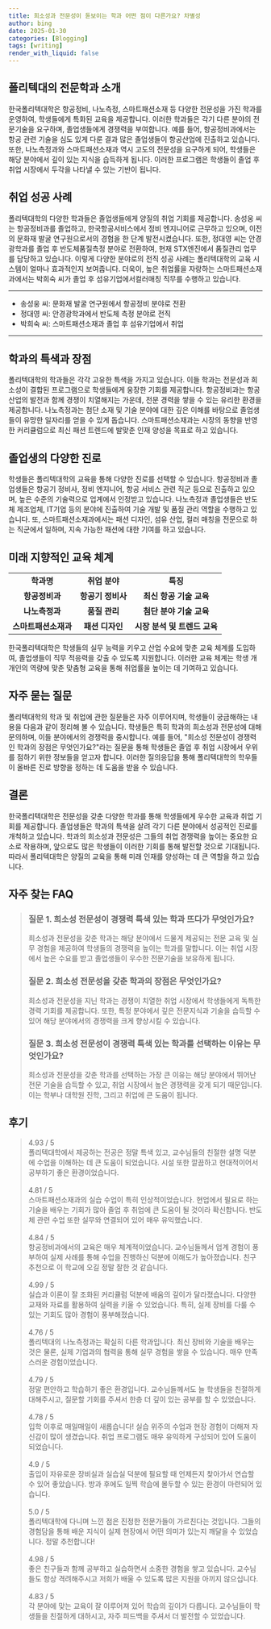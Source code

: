 ```yaml
---
title: 희소성과 전문성이 돋보이는 학과 어떤 점이 다른가요? 차별성
author: bing
date: 2025-01-30
categories: [Blogging]
tags: [writing]
render_with_liquid: false
---
```



<h2 id='폴리텍대의 전문학과 소개'>폴리텍대의 전문학과 소개</h2>

<p>한국폴리텍대학은 항공정비, 나노측정, 스마트패션소재 등 다양한 전문성을 가진 학과를 운영하여, 학생들에게 특화된 교육을 제공합니다. 이러한 학과들은 각기 다른 분야의 전문기술을 요구하며, 졸업생들에게 경쟁력을 부여합니다. 예를 들어, 항공정비과에서는 항공 관련 기술을 심도 있게 다룬 결과 많은 졸업생들이 항공산업에 진출하고 있습니다. 또한, 나노측정과와 스마트패션소재과 역시 고도의 전문성을 요구하게 되어, 학생들은 해당 분야에서 깊이 있는 지식을 습득하게 됩니다. 이러한 프로그램은 학생들이 졸업 후 취업 시장에서 두각을 나타낼 수 있는 기반이 됩니다.</p>

<h2 id='취업 성공 사례'>취업 성공 사례</h2>

<p>폴리텍대학의 다양한 학과들은 졸업생들에게 양질의 취업 기회를 제공합니다. 송성웅 씨는 항공정비과를 졸업하고, 한국항공서비스에서 정비 엔지니어로 근무하고 있으며, 이전의 문화재 발굴 연구원으로서의 경험을 한 단계 발전시켰습니다. 또한, 정대영 씨는 안경광학과를 졸업 후 반도체품질측정 분야로 전환하여, 현재 STX엔진에서 품질관리 업무를 담당하고 있습니다. 이렇게 다양한 분야로의 전직 성공 사례는 폴리텍대학의 교육 시스템이 얼마나 효과적인지 보여줍니다. 더욱이, 높은 취업률을 자랑하는 스마트패션소재과에서는 박희숙 씨가 졸업 후 섬유기업에서컬러매칭 직무를 수행하고 있습니다.</p>

<hr />

<ul>
    <li>송성웅 씨: 문화재 발굴 연구원에서 항공정비 분야로 전환</li>
    <li>정대영 씨: 안경광학과에서 반도체 측정 분야로 전직</li>
    <li>박희숙 씨: 스마트패션소재과 졸업 후 섬유기업에서 취업</li>
</ul>

<hr />

<h2 id='학과의 특색과 장점'>학과의 특색과 장점</h2>

<p>폴리텍대학의 학과들은 각각 고유한 특색을 가지고 있습니다. 이들 학과는 전문성과 희소성이 결합된 프로그램으로 학생들에게 웅장한 기회를 제공합니다. 항공정비과는 항공 산업의 발전과 함께 경쟁이 치열해지는 가운데, 전문 경력을 쌓을 수 있는 유리한 환경을 제공합니다. 나노측정과는 첨단 소재 및 기술 분야에 대한 깊은 이해를 바탕으로 졸업생들이 유망한 일자리를 얻을 수 있게 돕습니다. 스마트패션소재과는 시장의 동향을 반영한 커리큘럼으로 최신 패션 트렌드에 발맞춘 인재 양성을 목표로 하고 있습니다.</p>

<h2 id='졸업생의 다양한 진로'>졸업생의 다양한 진로</h2>

<p>학생들은 폴리텍대학의 교육을 통해 다양한 진로를 선택할 수 있습니다. 항공정비과 졸업생들은 항공기 정비사, 정비 엔지니어, 항공 서비스 관련 직군 등으로 진출하고 있으며, 높은 수준의 기술력으로 업계에서 인정받고 있습니다. 나노측정과 졸업생들은 반도체 제조업체, IT기업 등의 분야에 진출하여 기술 개발 및 품질 관리 역할을 수행하고 있습니다. 또, 스마트패션소재과에서는 패션 디자인, 섬유 산업, 컬러 매칭을 전문으로 하는 직군에서 일하며, 지속 가능한 패션에 대한 기여를 하고 있습니다.</p>

<h2 id='미래 지향적인 교육 체계'>미래 지향적인 교육 체계</h2>

<table>
    <tr>
        <td style="text-align: center; height: 17px;"><b>학과명</b></td>
        <td style="text-align: center; height: 17px;"><b>취업 분야</b></td>
        <td style="text-align: center; height: 17px;"><b>특징</b></td>
    </tr>
    <tr>
        <td style="text-align: center; height: 17px;"><b>항공정비과</b></td>
        <td style="text-align: center; height: 17px;"><b>항공기 정비사</b></td>
        <td style="text-align: center; height: 17px;"><b>최신 항공 기술 교육</b></td>
    </tr>
    <tr>
        <td style="text-align: center; height: 17px;"><b>나노측정과</b></td>
        <td style="text-align: center; height: 17px;"><b>품질 관리</b></td>
        <td style="text-align: center; height: 17px;"><b>첨단 분야 기술 교육</b></td>
    </tr>
    <tr>
        <td style="text-align: center; height: 17px;"><b>스마트패션소재과</b></td>
        <td style="text-align: center; height: 17px;"><b>패션 디자인</b></td>
        <td style="text-align: center; height: 17px;"><b>시장 분석 및 트렌드 교육</b></td>
    </tr>
</table>

<p>한국폴리텍대학은 학생들의 실무 능력을 키우고 산업 수요에 맞춘 교육 체계를 도입하여, 졸업생들이 직무 적응력을 갖출 수 있도록 지원합니다. 이러한 교육 체계는 학생 개개인의 역량에 맞춘 맞춤형 교육을 통해 취업률을 높이는 데 기여하고 있습니다.</p>

<h2 id='자주 묻는 질문'>자주 묻는 질문</h2>

<p>폴리텍대학의 학과 및 취업에 관한 질문들은 자주 이루어지며, 학생들이 궁금해하는 내용을 다음과 같이 정리해 볼 수 있습니다. 학생들은 특히 학과의 희소성과 전문성에 대해 문의하며, 이들 분야에서의 경쟁력을 중시합니다. 예를 들어, "희소성 전문성이 경쟁력인 학과의 장점은 무엇인가요?"라는 질문을 통해 학생들은 졸업 후 취업 시장에서 우위를 점하기 위한 정보들을 얻고자 합니다. 이러한 질의응답을 통해 폴리텍대학의 학우들이 올바른 진로 방향을 정하는 데 도움을 받을 수 있습니다.</p>

<h2 id='결론'>결론</h2>

<p>한국폴리텍대학은 전문성을 갖춘 다양한 학과를 통해 학생들에게 우수한 교육과 취업 기회를 제공합니다. 졸업생들은 학과의 특색을 살려 각기 다른 분야에서 성공적인 진로를 개척하고 있습니다. 학과의 희소성과 전문성은 그들의 취업 경쟁력을 높이는 중요한 요소로 작용하며, 앞으로도 많은 학생들이 이러한 기회를 통해 발전할 것으로 기대됩니다. 따라서 폴리텍대학은 양질의 교육을 통해 미래 인재를 양성하는 데 큰 역할을 하고 있습니다.</p>


<h2 id='자주_찾는_FAQ'>자주 찾는 FAQ</h2>
<div itemscope="" itemtype="https://schema.org/FAQPage">
<blockquote>
<div itemscope="" itemprop="mainEntity" itemtype="https://schema.org/Question">
<h3 itemprop="name">질문 1. 희소성 전문성이 경쟁력 특색 있는 학과 뜨다가 무엇인가요?</h3>
<div itemscope="" itemprop="acceptedAnswer" itemtype="https://schema.org/Answer">
<span itemprop="text">
<p>희소성과 전문성을 갖춘 학과는 해당 분야에서 드물게 제공되는 전문 교육 및 실무 경험을 제공하여 학생들의 경쟁력을 높이는 학과를 말합니다. 이는 취업 시장에서 높은 수요를 받고 졸업생들이 우수한 전문기술을 보유하게 됩니다.</p>
</span>
</div>
</div>
<div itemscope="" itemprop="mainEntity" itemtype="https://schema.org/Question">
<h3 itemprop="name">질문 2. 희소성 전문성을 갖춘 학과의 장점은 무엇인가요?</h3>
<div itemscope="" itemprop="acceptedAnswer" itemtype="https://schema.org/Answer">
<span itemprop="text">
<p>희소성과 전문성을 지닌 학과는 경쟁이 치열한 취업 시장에서 학생들에게 독특한 경력 기회를 제공합니다. 또한, 특정 분야에서 깊은 전문지식과 기술을 습득할 수 있어 해당 분야에서의 경쟁력을 크게 향상시킬 수 있습니다.</p>
</span>
</div>
</div>
<div itemscope="" itemprop="mainEntity" itemtype="https://schema.org/Question">
<h3 itemprop="name">질문 3. 희소성 전문성이 경쟁력 특색 있는 학과를 선택하는 이유는 무엇인가요?</h3>
<div itemscope="" itemprop="acceptedAnswer" itemtype="https://schema.org/Answer">
<span itemprop="text">
<p>희소성과 전문성을 갖춘 학과를 선택하는 가장 큰 이유는 해당 분야에서 뛰어난 전문 기술을 습득할 수 있고, 취업 시장에서 높은 경쟁력을 갖게 되기 때문입니다. 이는 학부나 대학원 진학, 그리고 취업에 큰 도움이 됩니다.</p>
</span>
</div>
</div>
</blockquote>
</div>
<h2 id='후기'>후기</h2>
<div itemscope itemtype="https://schema.org/Product">
  <blockquote>
  <div itemprop="review" itemscope itemtype="https://schema.org/Review">
      <div itemprop="reviewRating" itemscope itemtype="https://schema.org/Rating"> <span itemprop="ratingValue">4.93</span> / <span itemprop="bestRating">5</span> </div>
      <span itemprop="reviewBody">폴리텍대학에서 제공하는 전공은 정말 특색 있고, 교수님들의 친절한 설명 덕분에 수업을 이해하는 데 큰 도움이 되었습니다. 시설 또한 깔끔하고 현대적이어서 공부하기 좋은 환경이었습니다.</span>
  </div>
  <br>
  <div itemprop="review" itemscope itemtype="https://schema.org/Review">
      <div itemprop="reviewRating" itemscope itemtype="https://schema.org/Rating"> <span itemprop="ratingValue">4.81</span> / <span itemprop="bestRating">5</span> </div>
      <span itemprop="reviewBody">스마트패션소재과의 실습 수업이 특히 인상적이었습니다. 현업에서 필요로 하는 기술을 배우는 기회가 많아 졸업 후 취업에 큰 도움이 될 것이라 확신합니다. 반도체 관련 수업 또한 실무와 연결되어 있어 매우 유익했습니다.</span>
  </div>
  <br>
  <div itemprop="review" itemscope itemtype="https://schema.org/Review">
      <div itemprop="reviewRating" itemscope itemtype="https://schema.org/Rating"> <span itemprop="ratingValue">4.84</span> / <span itemprop="bestRating">5</span> </div>
      <span itemprop="reviewBody">항공정비과에서의 교육은 매우 체계적이었습니다. 교수님들께서 업계 경험이 풍부하여 실제 사례를 통해 수업을 진행하신 덕분에 이해도가 높아졌습니다. 친구 추천으로 이 학교에 오길 정말 잘한 것 같습니다.</span>
  </div>
  <br>
  <div itemprop="review" itemscope itemtype="https://schema.org/Review">
      <div itemprop="reviewRating" itemscope itemtype="https://schema.org/Rating"> <span itemprop="ratingValue">4.99</span> / <span itemprop="bestRating">5</span> </div>
      <span itemprop="reviewBody">실습과 이론이 잘 조화된 커리큘럼 덕분에 배움의 깊이가 달라졌습니다. 다양한 교재와 자료를 활용하여 실력을 키울 수 있었습니다. 특히, 실제 장비를 다룰 수 있는 기회도 많아 경험이 풍부해졌습니다.</span>
  </div>
  <br>
  <div itemprop="review" itemscope itemtype="https://schema.org/Review">
      <div itemprop="reviewRating" itemscope itemtype="https://schema.org/Rating"> <span itemprop="ratingValue">4.76</span> / <span itemprop="bestRating">5</span> </div>
      <span itemprop="reviewBody">폴리텍대의 나노측정과는 확실히 다른 학과입니다. 최신 장비와 기술을 배우는 것은 물론, 실제 기업과의 협력을 통해 실무 경험을 쌓을 수 있습니다. 매우 만족스러운 경험이었습니다.</span>
  </div>
  <br>
  <div itemprop="review" itemscope itemtype="https://schema.org/Review">
      <div itemprop="reviewRating" itemscope itemtype="https://schema.org/Rating"> <span itemprop="ratingValue">4.79</span> / <span itemprop="bestRating">5</span> </div>
      <span itemprop="reviewBody">정말 편안하고 학습하기 좋은 환경입니다. 교수님들께서도 늘 학생들을 친절하게 대해주시고, 질문할 기회를 주셔서 한층 더 깊이 있는 공부를 할 수 있었습니다.</span>
  </div>
  <br>
  <div itemprop="review" itemscope itemtype="https://schema.org/Review">
      <div itemprop="reviewRating" itemscope itemtype="https://schema.org/Rating"> <span itemprop="ratingValue">4.78</span> / <span itemprop="bestRating">5</span> </div>
      <span itemprop="reviewBody">입학 이후로 매일매일이 새롭습니다! 실습 위주의 수업과 현장 경험이 더해져 자신감이 많이 생겼습니다. 취업 프로그램도 매우 유익하게 구성되어 있어 도움이 되었습니다.</span>
  </div>
  <br>
  <div itemprop="review" itemscope itemtype="https://schema.org/Review">
      <div itemprop="reviewRating" itemscope itemtype="https://schema.org/Rating"> <span itemprop="ratingValue">4.9</span> / <span itemprop="bestRating">5</span> </div>
      <span itemprop="reviewBody">출입이 자유로운 장비실과 실습실 덕분에 필요할 때 언제든지 찾아가서 연습할 수 있어 좋았습니다. 방과 후에도 일찍 학습에 몰두할 수 있는 환경이 마련되어 있습니다.</span>
  </div>
  <br>
  <div itemprop="review" itemscope itemtype="https://schema.org/Review">
      <div itemprop="reviewRating" itemscope itemtype="https://schema.org/Rating"> <span itemprop="ratingValue">5.0</span> / <span itemprop="bestRating">5</span> </div>
      <span itemprop="reviewBody">폴리텍대학에 다니며 느낀 점은 진정한 전문가들이 가르친다는 것입니다. 그들의 경험담을 통해 배운 지식이 실제 현장에서 어떤 의미가 있는지 깨달을 수 있었습니다. 정말 추천합니다!</span>
  </div>
  <br>
  <div itemprop="review" itemscope itemtype="https://schema.org/Review">
      <div itemprop="reviewRating" itemscope itemtype="https://schema.org/Rating"> <span itemprop="ratingValue">4.98</span> / <span itemprop="bestRating">5</span> </div>
      <span itemprop="reviewBody">좋은 친구들과 함께 공부하고 실습하면서 소중한 경험을 쌓고 있습니다. 교수님들도 항상 격려해주시고 저희가 배울 수 있도록 많은 지원을 아끼지 않으십니다.</span>
  </div>
  <br>
  <div itemprop="review" itemscope itemtype="https://schema.org/Review">
      <div itemprop="reviewRating" itemscope itemtype="https://schema.org/Rating"> <span itemprop="ratingValue">4.83</span> / <span itemprop="bestRating">5</span> </div>
      <span itemprop="reviewBody">각 분야에 맞는 교육이 잘 이루어져 있어 학습의 깊이가 다릅니다. 교수님들이 학생들을 친절하게 대하시고, 자주 피드백을 주셔서 더 발전할 수 있었습니다.</span>
  </div>
  </blockquote>
</div>
